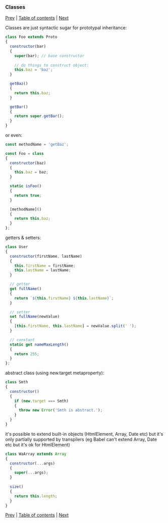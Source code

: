 ### Classes

[Prev](07-object-literals.md) | [Table of contents](https://github.com/gadyonysh/es2015-presentation#ecmascript-2015) | [Next](10-Symbol.md)

Classes are just syntactic sugar for prototypal inheritance:

```js
class Foo extends Proto
{
  constructor(bar)
  {
    super(bar); // base constructor
    
    // do things to construct object:
    this.baz = 'baz';
  }

  getBaz()
  {
    return this.baz;
  }

  getBar()
  {
    return super.getBar();
  }
}
```

or even:
```js
const methodName = 'getBaz';

const Foo = class
{
  constructor(baz)
  {
    this.baz = baz;
  }

  static isFoo()
  {
    return true;
  }

  [methodName]()
  {
    return this.baz;
  }
};
```

getters & setters:
```js
class User
{
  constructor(firstName, lastName)
  {
    this.firstName = firstName;
    this.lastName = lastName;
  }

  // getter
  get fullName()
  {
    return `${this.firstName} ${this.lastName}`;
  }

  // setter
  set fullName(newValue)
  {
    [this.firstName, this.lastName] = newValue.split(' ');
  }

  // constant
  static get nameMaxLength()
  {
    return 255;
  }
};
```


abstract class (using new.target metaproperty):
```js
class Smth
{
  constructor()
  {
    if (new.target === Smth)
    {
      throw new Error('Smth is abstract.');
    }
  }
}
```

it's possible to extend built-in objects (HtmlElement, Array, Date etc)
but it's only partially supported by transpilers (eg Babel can't extend Array, Date etc but it's ok for HtmlElement)
```js
class WaArray extends Array
{
  constructor(...args)
  {
    super(...args);
  }
  
  size()
  {
    return this.length;
  }
}
```

[Prev](07-object-literals.md) | [Table of contents](https://github.com/gadyonysh/es2015-presentation#ecmascript-2015) | [Next](10-Symbol.md)